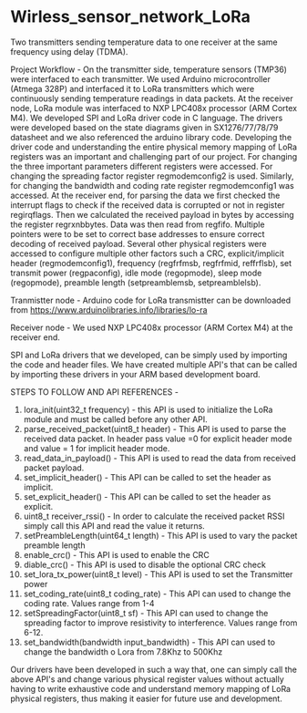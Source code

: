 # Wirless_sensor_network_LoRa

Two transmitters sending temperature data to one receiver at the same frequency using delay (TDMA).

Project Workflow - 
On the transmitter side, temperature sensors (TMP36) were interfaced to each transmitter. We used Arduino microcontroller (Atmega 328P) and interfaced it to LoRa transmitters which were continuously sending temperature readings in data packets. At the receiver node, LoRa module was interfaced to NXP LPC408x processor (ARM Cortex M4). We developed SPI and LoRa driver code in C language. The drivers were developed based on the state diagrams given in SX1276/77/78/79 datasheet and we also referenced the arduino library code. Developing the driver code and understanding the entire physical memory mapping of LoRa registers was an important and challenging part of our project. For changing the three important parameters different registers were accessed. For changing the spreading factor register regmodemconfig2 is used. Similarly, for changing the bandwidth and coding rate register regmodemconfig1 was accessed. At the receiver end, for parsing the data we first checked the interrupt flags to check if the received data is corrupted or not in register regirqflags. Then we calculated the received payload in bytes by accessing the register regrxnbbytes. Data was then read from regfifo. Multiple pointers were to be set to correct base addresses to ensure correct decoding of received payload. Several other physical registers were accessed to configure multiple other factors such a CRC, explicit/implicit header (regmodemconfig1), frequency (regfrfmsb, regfrfmid, reffrflsb), set transmit power (regpaconfig), idle mode (regopmode), sleep mode (regopmode), preamble length (setpreamblemsb, setpreamblelsb). 

Tranmistter node - Arduino code for LoRa transmistter can be downloaded from https://www.arduinolibraries.info/libraries/lo-ra

Receiver node - We used NXP LPC408x processor (ARM Cortex M4) at the receiver end. 

SPI and LoRa drivers that we developed, can be simply used by importing the code and header files.
We have created multiple API's that can be called by importing these drivers in your ARM based development board.

STEPS TO FOLLOW AND API REFERENCES - 

1) lora_init(uint32_t frequency) - this API is used to initialize the LoRa module and must be called before any other API.
2) parse_received_packet(uint8_t header)  - This API is used to parse the received data packet. In header pass value =0 for explicit header mode and value = 1 for implicit header mode.
3) read_data_in_payload() - This API is used to read the data from received packet payload.
4) set_implicit_header() - This API can be called to set the header as implicit.
5) set_explicit_header() - This API can be called to set the header as explicit.
6) uint8_t receiver_rssi() - In order to calculate the received packet RSSI simply call this API and read the value it returns.
7) setPreambleLength(uint64_t length) - This API is used to vary the packet preamble length
8) enable_crc() - This API is used to enable the CRC
9) diable_crc() - This API is used to disable the optional CRC check
10) set_lora_tx_power(uint8_t level) - This API is used to set the Transmitter power
11) set_coding_rate(uint8_t coding_rate) - This API can used to change the coding rate. Values range from 1-4
12) setSpreadingFactor(uint8_t sf) - This API can used to change the spreading factor to improve resistivity to interference. Values range from 6-12.
13) set_bandwidth(bandwidth input_bandwidth) - This API can used to change the bandwidth o Lora from 7.8Khz to 500Khz

Our drivers have been developed in such a way that, one can simply call the above API's and change various physical register values without actually having to write exhaustive code and understand memory mapping of LoRa physical registers, thus making it easier for future use and development.


